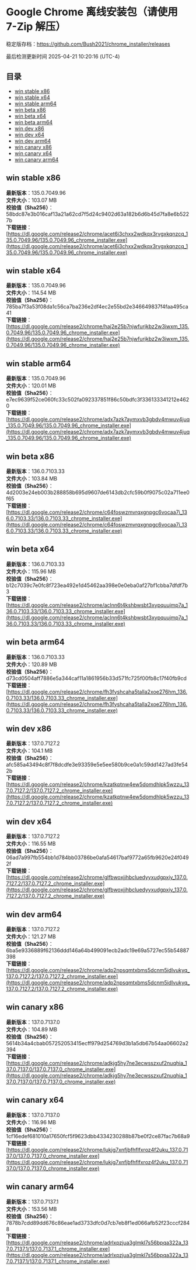 # Google Chrome 离线安装包（请使用 7-Zip 解压）
稳定版存档：<https://github.com/Bush2021/chrome_installer/releases>

最后检测更新时间
2025-04-21 10:20:16 (UTC-4)

## 目录
* [win stable x86](https://github.com/Bush2021/chrome_installer?tab=readme-ov-file#win-stable-x86)
* [win stable x64](https://github.com/Bush2021/chrome_installer?tab=readme-ov-file#win-stable-x64)
* [win stable arm64](https://github.com/Bush2021/chrome_installer?tab=readme-ov-file#win-stable-arm64)
* [win beta x86](https://github.com/Bush2021/chrome_installer?tab=readme-ov-file#win-beta-x86)
* [win beta x64](https://github.com/Bush2021/chrome_installer?tab=readme-ov-file#win-beta-x64)
* [win beta arm64](https://github.com/Bush2021/chrome_installer?tab=readme-ov-file#win-beta-arm64)
* [win dev x86](https://github.com/Bush2021/chrome_installer?tab=readme-ov-file#win-dev-x86)
* [win dev x64](https://github.com/Bush2021/chrome_installer?tab=readme-ov-file#win-dev-x64)
* [win dev arm64](https://github.com/Bush2021/chrome_installer?tab=readme-ov-file#win-dev-arm64)
* [win canary x86](https://github.com/Bush2021/chrome_installer?tab=readme-ov-file#win-canary-x86)
* [win canary x64](https://github.com/Bush2021/chrome_installer?tab=readme-ov-file#win-canary-x64)
* [win canary arm64](https://github.com/Bush2021/chrome_installer?tab=readme-ov-file#win-canary-arm64)

## win stable x86
**最新版本**：135.0.7049.96  
**文件大小**：103.07 MB  
**校验值（Sha256）**：58bdc87e3b016caf13a21a62cd7f5d24c9402d63a182b6d6b45d7fa8e6b5227b  
**下载链接**：[https://dl.google.com/release2/chrome/acet6i3chxx2wdkqx3rvgxkqnzcq_135.0.7049.96/135.0.7049.96_chrome_installer.exe](https://dl.google.com/release2/chrome/acet6i3chxx2wdkqx3rvgxkqnzcq_135.0.7049.96/135.0.7049.96_chrome_installer.exe)  

## win stable x64
**最新版本**：135.0.7049.96  
**文件大小**：114.54 MB  
**校验值（Sha256）**：785ba7f3a53f08da1c56ca7ba236e2df4ec2e55bd2e346649837f4faa495ca41  
**下载链接**：[https://dl.google.com/release2/chrome/haj2e25b7njwfurjkbz2w3iwxm_135.0.7049.96/135.0.7049.96_chrome_installer.exe](https://dl.google.com/release2/chrome/haj2e25b7njwfurjkbz2w3iwxm_135.0.7049.96/135.0.7049.96_chrome_installer.exe)  

## win stable arm64
**最新版本**：135.0.7049.96  
**文件大小**：120.01 MB  
**校验值（Sha256）**：e7ec9639f52ce060fc33c502fa092337851f86c50bdfc3f336133341212e4620  
**下载链接**：[https://dl.google.com/release2/chrome/adx7azk7aymxvb3gbdv4mwuv4juq_135.0.7049.96/135.0.7049.96_chrome_installer.exe](https://dl.google.com/release2/chrome/adx7azk7aymxvb3gbdv4mwuv4juq_135.0.7049.96/135.0.7049.96_chrome_installer.exe)  

## win beta x86
**最新版本**：136.0.7103.33  
**文件大小**：103.84 MB  
**校验值（Sha256）**：4d2003e24eb003b288858b695d9607de6143db2cfc59b0f9075c02a711ee0f65  
**下载链接**：[https://dl.google.com/release2/chrome/c64foswzmvrqxgnpgc6vocaa7i_136.0.7103.33/136.0.7103.33_chrome_installer.exe](https://dl.google.com/release2/chrome/c64foswzmvrqxgnpgc6vocaa7i_136.0.7103.33/136.0.7103.33_chrome_installer.exe)  

## win beta x64
**最新版本**：136.0.7103.33  
**文件大小**：115.96 MB  
**校验值（Sha256）**：b12c7039c7e0fc8f723ea492e1d45462aa398e0e0eba0af27bf1cbba7dfdf7b3  
**下载链接**：[https://dl.google.com/release2/chrome/aclnn6t4kshbwsbt3xypquujmp7a_136.0.7103.33/136.0.7103.33_chrome_installer.exe](https://dl.google.com/release2/chrome/aclnn6t4kshbwsbt3xypquujmp7a_136.0.7103.33/136.0.7103.33_chrome_installer.exe)  

## win beta arm64
**最新版本**：136.0.7103.33  
**文件大小**：120.89 MB  
**校验值（Sha256）**：d73cd0504aff7886e5a344caf11a1861956b33d571fc725f00fb8c17f40fb9cd  
**下载链接**：[https://dl.google.com/release2/chrome/fh3fyshcaha5talla2xoe276hm_136.0.7103.33/136.0.7103.33_chrome_installer.exe](https://dl.google.com/release2/chrome/fh3fyshcaha5talla2xoe276hm_136.0.7103.33/136.0.7103.33_chrome_installer.exe)  

## win dev x86
**最新版本**：137.0.7127.2  
**文件大小**：104.1 MB  
**校验值（Sha256）**：afc585a43494c8f7f8dcdfe3e93359e5e5ee580b9ce0a1c59dd1427ad3fe542b  
**下载链接**：[https://dl.google.com/release2/chrome/kzatkptnw4ew5domdhlpk5wzzu_137.0.7127.2/137.0.7127.2_chrome_installer.exe](https://dl.google.com/release2/chrome/kzatkptnw4ew5domdhlpk5wzzu_137.0.7127.2/137.0.7127.2_chrome_installer.exe)  

## win dev x64
**最新版本**：137.0.7127.2  
**文件大小**：116.55 MB  
**校验值（Sha256）**：06ad7a997fb554bb1d784bb03786be0afa54617baf9772a65fb9620e24f0492f  
**下载链接**：[https://dl.google.com/release2/chrome/glfbwoxjjhbcluedyyxudgpxiy_137.0.7127.2/137.0.7127.2_chrome_installer.exe](https://dl.google.com/release2/chrome/glfbwoxjjhbcluedyyxudgpxiy_137.0.7127.2/137.0.7127.2_chrome_installer.exe)  

## win dev arm64
**最新版本**：137.0.7127.2  
**文件大小**：121.27 MB  
**校验值（Sha256）**：6ba5e9336889f62136ddd146a64b499091ecb2adc19e69a5727ec55b54887398  
**下载链接**：[https://dl.google.com/release2/chrome/adp2npsqmtxbms5dcnm5idlvukyq_137.0.7127.2/137.0.7127.2_chrome_installer.exe](https://dl.google.com/release2/chrome/adp2npsqmtxbms5dcnm5idlvukyq_137.0.7127.2/137.0.7127.2_chrome_installer.exe)  

## win canary x86
**最新版本**：137.0.7137.0  
**文件大小**：104.89 MB  
**校验值（Sha256）**：5614b34a4cbab057252053415ecff979d254769d3b1a5db67b54aa06602a2394  
**下载链接**：[https://dl.google.com/release2/chrome/adkjg5hy7ne3ecwsszxuf2nuqhia_137.0.7137.0/137.0.7137.0_chrome_installer.exe](https://dl.google.com/release2/chrome/adkjg5hy7ne3ecwsszxuf2nuqhia_137.0.7137.0/137.0.7137.0_chrome_installer.exe)  

## win canary x64
**最新版本**：137.0.7137.0  
**文件大小**：116.96 MB  
**校验值（Sha256）**：1cf16edef681010a17650fcf5f9623dbb4334230288b87be0f2ce87fac7b68a9  
**下载链接**：[https://dl.google.com/release2/chrome/lukjg7xnfjbfhflfxroz4f2uku_137.0.7137.0/137.0.7137.0_chrome_installer.exe](https://dl.google.com/release2/chrome/lukjg7xnfjbfhflfxroz4f2uku_137.0.7137.0/137.0.7137.0_chrome_installer.exe)  

## win canary arm64
**最新版本**：137.0.7137.1  
**文件大小**：153.56 MB  
**校验值（Sha256）**：7878b7cdd89dd676c86eae1ad3733dfc0d7cb7eb8f1ed066afb52f23cccf2848  
**下载链接**：[https://dl.google.com/release2/chrome/adrlxpzjua3glmkl7s56bpqa322a_137.0.7137.1/137.0.7137.1_chrome_installer.exe](https://dl.google.com/release2/chrome/adrlxpzjua3glmkl7s56bpqa322a_137.0.7137.1/137.0.7137.1_chrome_installer.exe)  


